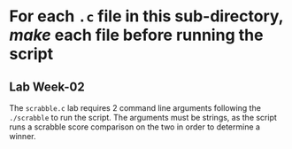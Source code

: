 # For each `.c` file in this sub-directory, _make_ each file before running the script

## Lab Week-02

The `scrabble.c` lab requires 2 command line arguments following the `./scrabble` to run the script. The arguments must be strings, as the script runs a scrabble score comparison on the two in order to determine a winner.
